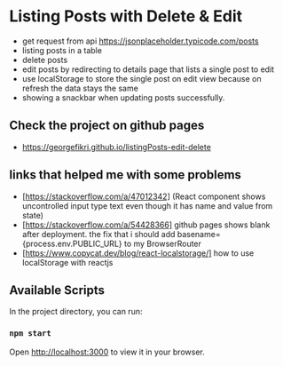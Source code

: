 # Listing Posts with Delete & Edit

- get request from api https://jsonplaceholder.typicode.com/posts
- listing posts in a table
- delete posts
- edit posts by redirecting to details page that lists a single post to edit
- use localStorage to store the single post on edit view because on refresh the data stays the same
- showing a snackbar when updating posts successfully.

## Check the project on github pages

- https://georgefikri.github.io/listingPosts-edit-delete

## links that helped me with some problems

- [https://stackoverflow.com/a/47012342] (React component shows uncontrolled input type text even though it has name and value from state)
- [https://stackoverflow.com/a/54428366] github pages shows blank after deployment. the fix that i should add basename={process.env.PUBLIC_URL} to my BrowserRouter
- [https://www.copycat.dev/blog/react-localstorage/] how to use localStorage with reactjs

## Available Scripts

In the project directory, you can run:

### `npm start`

Open [http://localhost:3000](http://localhost:3000) to view it in your browser.
